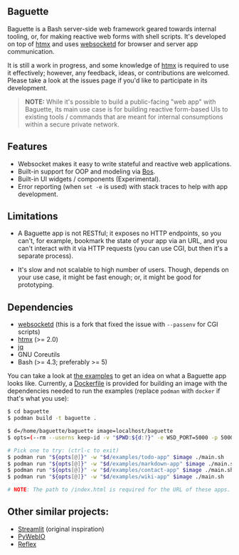 ## Baguette

Baguette is a Bash server-side web framework geared towards internal tooling,
or, for making reactive web forms with shell scripts. It's developed on top of
[htmx] and uses [websocketd] for browser and server app communication.

It is still a work in progress, and some knowledge of [htmx] is required to use
it effectively; however, any feedback, ideas, or contributions are welcomed.
Please take a look at the issues page if you'd like to participate in its development.

> **NOTE:** While it's possible to build a public-facing "web app" with
> Baguette, its main use case is for building reactive form-based UIs to
> existing tools / commands that are meant for internal consumptions within a
> secure private network.

[htmx]: https://htmx.org
[websocketd]: https://github.com/joewalnes/websocketd


## Features

- Websocket makes it easy to write stateful and reactive web applications.
- Built-in support for OOP and modeling via [Bos](lib/bos.sh).
- Built-in UI widgets / components (Experimental).
- Error reporting (when `set -e` is used) with stack traces to help with app development.


## Limitations

- A Baguette app is not RESTful; it exposes no HTTP endpoints, so you can't,
  for example, bookmark the state of your app via an URL, and you can't interact
  with it via HTTP requests (you can use CGI, but then it's a separate process).

- It's slow and not scalable to high number of users. Though, depends on your use
  case, it might be fast enough; or, it might be good for prototyping.


## Dependencies

- [websocketd](https://github.com/matvore/websocketd) (this is a fork that fixed the issue with `--passenv` for CGI scripts)
- [htmx] (>= 2.0)
- [jq](https://github.com/jqlang/jq)
- GNU Coreutils
- Bash (>= 4.3; preferably >= 5)

You can take a look at [the examples](examples) to get an idea on what a
Baguette app looks like. Currently, a [Dockerfile](Dockerfile) is provided for building
an image with the dependencies needed to run the examples (replace `podman`
with `docker` if that's what you use):

```Bash
$ cd baguette
$ podman build -t baguette .

$ d=/home/baguette/baguette image=localhost/baguette
$ opts=(--rm --userns keep-id -v "$PWD:${d:?}" -e WSD_PORT=5000 -p 5000:5000)

# Pick one to try: (ctrl-c to exit)
$ podman run "${opts[@]}" -w "$d/examples/todo-app" $image ./main.sh
$ podman run "${opts[@]}" -w "$d/examples/markdown-app" $image ./main.sh
$ podman run "${opts[@]}" -w "$d/examples/contact-app" $image ./main.sh
$ podman run "${opts[@]}" -w "$d/examples/wiki-app" $image ./main.sh

# NOTE: The path to /index.html is required for the URL of these apps.
```


## Other similar projects:

- [Streamlit](https://github.com/streamlit/streamlit) (original inspiration)
- [PyWebIO](https://github.com/pywebio/PyWebIO)
- [Reflex](https://reflex.dev)
